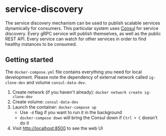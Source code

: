 # service-discovery

The service discovery mechanism can be used to publish scalable services dynamically for consumers. This particular system uses [Consul][consul-site] for service discovery. Every gRPC service will publish themselves, as well as the public REST API. Every service can watch for other services in order to find healthy instances to be consumed.

## Getting started

The `docker-compose.yml` file contains everything you need for local development. Please note the dependency of external network called `ig-clone-dev` and volume `consul-data-dev`.

1. Create network (if you haven't already): `docker network create ig-clone-dev`
2. Create volume: `consul-data-dev`
3. Launch the container: `docker-compose up`
   * Use `-d` flag if you want to run it in the background
   * `docker-compose down` will bring the Consul down if `Ctrl + C` doesn't do it
4. Visit [http://localhost:8500](http://localhost:8500) to see the web UI

[consul-site]:https://www.consul.io/
